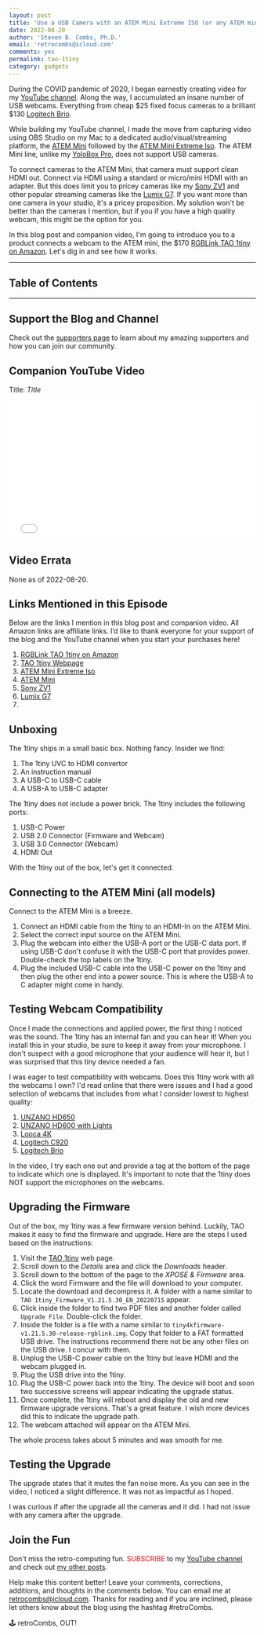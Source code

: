 ```yaml
---
layout: post
title: 'Use a USB Camera with an ATEM Mini Extreme ISO (or any ATEM mini)'
date: 2022-08-20
author: 'Steven B. Combs, Ph.D.'
email: 'retrocombs@icloud.com'
comments: yes
permalink: tao-1tiny
category: gadgets
---
```


During the COVID pandemic of 2020, I began earnestly creating video for my [YouTube channel](https://www.youtube.com/stevencombs). Along the way, I accumulated an insane number of USB webcams. Everything from cheap $25 fixed focus cameras to a brilliant $130 [Logitech Brio](https://amzn.to/3dLvfP1). 

While building my YouTube channel, I made the move from capturing video using OBS Studio on my Mac to a dedicated audio/visual/streaming platform, the [ATEM Mini](https://amzn.to/3QzB7JA) followed by the [ATEM Mini Extreme Iso](https://amzn.to/3dJ3OVU). The ATEM Mini line, unlike my [YoloBox Pro](https://amzn.to/3dDife1), does not support USB cameras.

To connect cameras to the ATEM Mini, that camera must support clean HDMI out. Connect via HDMI using a standard or micro/mini HDMI with an adapter. But this does limit you to pricey cameras like my [Sony ZV1](https://amzn.to/3PE1VXG) and other popular streaming cameras like the [Lumix G7](https://amzn.to/3Ay2Jcy). If you want more than one camera in your studio, it's a pricey proposition. My solution won't be better than the cameras I mention, but if you if you have a high quality webcam, this might be the option for you.

In this blog post and companion video, I'm going to introduce you to a product connects a webcam to the ATEM mini, the $170 [RGBLink TAO 1tiny on Amazon](https://amzn.to/3wibNji). Let's dig in and see how it works.

----

## Table of Contents



----

## Support the Blog and Channel

Check out the [supporters page](https://www.stevencombs.com/supporters) to learn about my amazing supporters and how you can join our community.

## Companion YouTube Video

Title: _Title_

<div style="position:relative;padding-top:56.25%;"><p><iframe src="link" frameborder="0" allowfullscreen="true" mozallowfullscreen="true" webkitallowfullscreen="true" style="position:absolute;top:0;left:0;width:100%;height:100%;"></iframe></p></div>

## Video Errata

None as of 2022-08-20.

## Links Mentioned in this Episode

Below are the links I mention in this blog post and companion video. All Amazon links are affiliate links. I’d like to thank everyone for your support of the blog and the YouTube channel when you start your purchases here!

1. [RGBLink TAO 1tiny on Amazon](https://amzn.to/3wibNji)
2. [TAO 1tiny Webpage](https://www.rgblink.com/productsinfo.aspx?id=227)
3. [ATEM Mini Extreme Iso](https://amzn.to/3dJ3OVU)
4. [ATEM Mini](https://amzn.to/3QzB7JA)
5. [Sony ZV1](https://amzn.to/3PE1VXG)
6. [Lumix G7](https://amzn.to/3Ay2Jcy)
7. 

## Unboxing

The 1tiny ships in a small basic box. Nothing fancy. Insider we find:

1. The 1tiny UVC to HDMI convertor
2. An instruction manual
3. A USB-C to USB-C cable
4. A USB-A to USB-C adapter

The 1tiny does not include a power brick. The 1tiny includes the following ports:

1. USB-C Power
2. USB 2.0 Connector (Firmware and Webcam)
3. USB 3.0 Connector (Webcam)
4. HDMI Out

With the 1tiny out of the box, let's get it connected.

## Connecting to the ATEM Mini (all models)

Connect to the ATEM Mini is a breeze.
1. Connect an HDMI cable from the 1tiny to an HDMI-In on the ATEM Mini.
2. Select the correct input source on the ATEM Mini.
3. Plug the webcam into either the USB-A port or the USB-C data port. If using USB-C don't confuse it with the USB-C port that provides power. Double-check the top labels on the 1tiny.
4. Plug the included USB-C cable into the USB-C power on the 1tiny and then plug the other end into a power source. This is where the USB-A to C adapter might come in handy.

## Testing Webcam Compatibility

Once I made the connections and applied power, the first thing I noticed was the sound. The 1tiny has an internal fan and you can hear it! When you install this in your studio, be sure to keep it away from your microphone. I don't suspect with a good microphone that your audience will hear it, but I was surprised that this tiny device needed a fan.

I was eager to test compatibility with webcams. Does this 1tiny work with all the webcams I own? I'd read online that there were issues and I had a good selection of webcams that includes from what I consider lowest to highest quality:

1. [UNZANO HD650](https://ebay.us/xs2Iuk)
2. [UNZANO HD600 with Lights](https://amzn.to/3Clt4M9)
3. [Looca 4K](https://amzn.to/3pzp1Eu) 
4. [Logitech C920](https://amzn.to/3pzIQLW)
5. [Logitech Brio](https://amzn.to/3dLvfP1)

In the video, I try each one out and provide a tag at the bottom of the page to indicate which one is displayed. It's important to note that the 1tiny does NOT support the microphones on the webcams.

## Upgrading the Firmware

Out of the box, my 1tiny was a few firmware version behind. Luckily, TAO makes it easy to find the firmware and upgrade. Here are the steps I used based on the instructions:

1. Visit the [TAO 1tiny](https://www.rgblink.com/productsinfo.aspx?id=227) web page.
2. Scroll down to the *Details* area and click the *Downloads* header.
3. Scroll down to the bottom of the page to the *XPOSE & Firmware* area.
4. Click the word Firmware and the file will download to your computer.
5. Locate the download and decompress it. A folder with a name similar to `TAO 1tiny_Firmware_V1.21.5.30_EN_20220715` appear.
6. Click inside the folder to find two PDF files and another folder called `Upgrade File`. Double-click the folder.
7. Inside the folder is a file with a name similar to `tiny4kfirmware-v1.21.5.30-release-rgblink.img`. Copy that folder to a FAT formatted USB drive. The instructions recommend there not be any other files on the USB drive. I concur with them.
8. Unplug the USB-C power cable on the 1tiny but leave HDMI and the webcam plugged in.
9. Plug the USB drive into the 1tiny.
10. Plug the USB-C power back into the 1tiny. The device will boot and soon two successive screens will appear indicating the upgrade status.
11. Once complete, the 1tiny will reboot and display the old and new firmware upgrade versions. That's a great feature. I wish more devices did this to indicate the upgrade path.
12. The webcam attached will appear on the ATEM Mini.

The whole process takes about 5 minutes and was smooth for me.

## Testing the Upgrade

The upgrade states that it mutes the fan noise more. As you can see in the video, I noticed a slight difference. It was not as impactful as I hoped.

I was curious if after the upgrade all the cameras and it did. I had not issue with any camera after the upgrade.

## 

## Join the Fun

Don't miss the retro-computing fun. <font color="red">SUBSCRIBE</font> to my [YouTube channel](https://www.youtube.com/stevencombs) and check out [my other posts](https://www.stevencombs.com).

Help make this content better! Leave your comments, corrections, additions, and thoughts in the comments below. You can email me at [retrocombs@icloud.com](mailto:retrocombs@icloud.com). Thanks for reading and if you are inclined, please let others know about the blog using the hashtag #retroCombs.

🕹️ retroCombs, OUT!